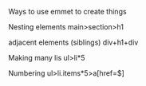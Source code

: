 Ways to use emmet to create things

Nesting elements
main>section>h1

adjacent elements (siblings)
div+h1+div

Making many lis
ul>li*5

Numbering
ul>li.items*5>a[href=$]


